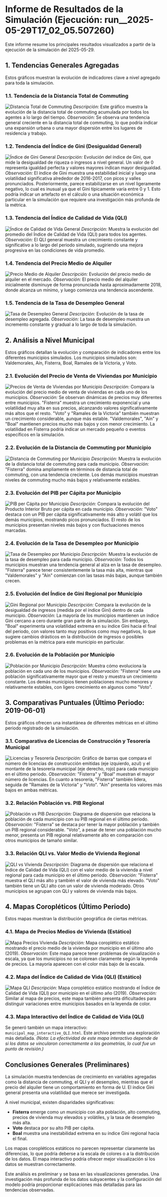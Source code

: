 # Informe de Resultados de la Simulación (Ejecución: run__2025-05-29T17_02_05.507260)

Este informe resume los principales resultados visualizados a partir de la ejecución de la simulación del 2025-05-29.

## 1. Tendencias Generales Agregadas

Estos gráficos muestran la evolución de indicadores clave a nivel agregado para toda la simulación.

### 1.1. Tendencia de la Distancia Total de Commuting
![Distancia Total de Commuting](commuting_distance_trend.png)
*Descripción:* Este gráfico muestra la evolución de la distancia total de commuting acumulada por todos los agentes a lo largo del tiempo.
*Observación:* Se observa una tendencia general creciente en la distancia total de commuting, lo que podría indicar una expansión urbana o una mayor dispersión entre los lugares de residencia y trabajo.

### 1.2. Tendencia del Índice de Gini (Desigualdad General)
![Índice de Gini General](gini_index_trend.png)
*Descripción:* Evolución del índice de Gini, que mide la desigualdad de riqueza o ingresos a nivel general. Un valor de 0 representa igualdad perfecta y valores mayores indican mayor desigualdad.
*Observación:* El índice de Gini muestra una estabilidad inicial y luego una volatilidad significativa alrededor de 2016-2017, con picos y valles pronunciados. Posteriormente, parece estabilizarse en un nivel ligeramente negativo, lo cual es inusual ya que el Gini típicamente varía entre 0 y 1. Esto podría indicar un artefacto en el cálculo o una situación económica particular en la simulación que requiere una investigación más profunda de la métrica.

### 1.3. Tendencia del Índice de Calidad de Vida (QLI)
![Índice de Calidad de Vida General](quality_of_life_index_trend.png)
*Descripción:* Muestra la evolución del promedio del Índice de Calidad de Vida (QLI) para todos los agentes.
*Observación:* El QLI general muestra un crecimiento constante y significativo a lo largo del periodo simulado, sugiriendo una mejora progresiva en las condiciones de vida promedio.

### 1.4. Tendencia del Precio Medio de Alquiler
![Precio Medio de Alquiler](rental_price_trend.png)
*Descripción:* Evolución del precio medio de alquiler en el mercado.
*Observación:* El precio medio del alquiler inicialmente disminuye de forma pronunciada hasta aproximadamente 2018, donde alcanza un mínimo, y luego comienza una tendencia ascendente.

### 1.5. Tendencia de la Tasa de Desempleo General
![Tasa de Desempleo General](unemployment_rate_trend.png)
*Descripción:* Evolución de la tasa de desempleo agregada.
*Observación:* La tasa de desempleo muestra un incremento constante y gradual a lo largo de toda la simulación.

## 2. Análisis a Nivel Municipal

Estos gráficos detallan la evolución y comparación de indicadores entre los diferentes municipios simulados. Los municipios simulados son: Valdemorales, Aín, Fisterra, Boal, Ramales de la Victoria, y Voto.

### 2.1. Evolución del Precio de Venta de Viviendas por Municipio
![Precios de Venta de Viviendas por Municipio](housing_prices_by_municipality.png)
*Descripción:* Compara la evolución del precio medio de venta de viviendas en cada uno de los municipios.
*Observación:* Se observan dinámicas de precios muy diferentes entre municipios. "Fisterra" muestra un crecimiento exponencial y una volatilidad muy alta en sus precios, alcanzando valores significativamente más altos que el resto. "Voto" y "Ramales de la Victoria" también muestran un crecimiento considerable, aunque más estable. "Valdemorales", "Aín" y "Boal" mantienen precios mucho más bajos y con menor crecimiento. La volatilidad en Fisterra podría indicar un mercado pequeño o eventos específicos en la simulación.

### 2.2. Evolución de la Distancia de Commuting por Municipio
![Distancia de Commuting por Municipio](municipal_commuting_evolution.png)
*Descripción:* Muestra la evolución de la distancia total de commuting para cada municipio.
*Observación:* "Fisterra" domina ampliamente en términos de distancia total de commuting, con una tendencia creciente. Los demás municipios muestran niveles de commuting mucho más bajos y relativamente estables.

### 2.3. Evolución del PIB per Cápita por Municipio
![PIB per Cápita por Municipio](municipal_gdp_per_capita_evolution.png)
*Descripción:* Compara la evolución del Producto Interior Bruto per cápita en cada municipio.
*Observación:* "Voto" destaca con un PIB per cápita significativamente más alto y volátil que los demás municipios, mostrando picos pronunciados. El resto de los municipios presentan niveles más bajos y con fluctuaciones menos marcadas.

### 2.4. Evolución de la Tasa de Desempleo por Municipio
![Tasa de Desempleo por Municipio](municipal_unemployment_evolution.png)
*Descripción:* Muestra la evolución de la tasa de desempleo para cada municipio.
*Observación:* Todos los municipios muestran una tendencia general al alza en la tasa de desempleo. "Fisterra" parece tener consistentemente la tasa más alta, mientras que "Valdemorales" y "Aín" comienzan con las tasas más bajas, aunque también crecen.

### 2.5. Evolución del Índice de Gini Regional por Municipio
![Gini Regional por Municipio](municipal_regional_gini_evolution.png)
*Descripción:* Compara la evolución de la desigualdad de ingresos (medida por el índice Gini) dentro de cada municipio.
*Observación:* La mayoría de los municipios mantienen un índice Gini cercano a cero durante gran parte de la simulación. Sin embargo, "Boal" experimenta una volatilidad extrema en su índice Gini hacia el final del periodo, con valores tanto muy positivos como muy negativos, lo que sugiere cambios drásticos en la distribución de ingresos o posibles problemas en la métrica para este municipio en particular.

### 2.6. Evolución de la Población por Municipio
![Población por Municipio](municipal_population_evolution.png)
*Descripción:* Muestra cómo evoluciona la población en cada uno de los municipios.
*Observación:* "Fisterra" tiene una población significativamente mayor que el resto y muestra un crecimiento constante. Los demás municipios tienen poblaciones mucho menores y relativamente estables, con ligero crecimiento en algunos como "Voto".

## 3. Comparativas Puntuales (Último Periodo: 2019-06-01)

Estos gráficos ofrecen una instantánea de diferentes métricas en el último periodo registrado de la simulación.

### 3.1. Comparativa de Licencias de Construcción y Tesorería Municipal
![Licencias y Tesorería](municipal_licenses_treasure_comparison.png)
*Descripción:* Gráfico de barras que compara el número de licencias de construcción emitidas (eje izquierdo, azul) y el montante de la tesorería municipal (eje derecho, rojo) para cada municipio en el último periodo.
*Observación:* "Fisterra" y "Boal" muestran el mayor número de licencias. En cuanto a tesorería, "Fisterra" también lidera, seguida de "Ramales de la Victoria" y "Voto". "Aín" presenta los valores más bajos en ambas métricas.

### 3.2. Relación Población vs. PIB Regional
![Población vs PIB](municipal_pop_vs_gdp_scatter.png)
*Descripción:* Diagrama de dispersión que relaciona la población de cada municipio con su PIB regional en el último periodo.
*Observación:* "Fisterra" se destaca por tener la mayor población y también un PIB regional considerable. "Voto", a pesar de tener una población mucho menor, presenta un PIB regional relativamente alto en comparación con otros municipios de tamaño similar.

### 3.3. Relación QLI vs. Valor Medio de Vivienda Regional
![QLI vs Vivienda](municipal_qli_vs_housing_scatter.png)
*Descripción:* Diagrama de dispersión que relaciona el Índice de Calidad de Vida (QLI) con el valor medio de la vivienda a nivel regional para cada municipio en el último periodo.
*Observación:* "Fisterra" muestra el QLI más alto y también el valor de vivienda más elevado. "Voto" también tiene un QLI alto con un valor de vivienda moderado. Otros municipios se agrupan con QLI y valores de vivienda más bajos.

## 4. Mapas Coropléticos (Último Periodo)

Estos mapas muestran la distribución geográfica de ciertas métricas.

### 4.1. Mapa de Precios Medios de Vivienda (Estático)
![Mapa Precios Vivienda](municipal_map_housing_price.png)
*Descripción:* Mapa coroplético estático mostrando el precio medio de la vivienda por municipio en el último año (2019).
*Observación:* Este mapa parece tener problemas de visualización o escala, ya que los municipios no se colorean claramente según la leyenda de precios. La mayoría aparecen con el color más bajo de la escala.

### 4.2. Mapa del Índice de Calidad de Vida (QLI) (Estático)
![Mapa QLI](municipal_map_QLI.png)
*Descripción:* Mapa coroplético estático mostrando el Índice de Calidad de Vida (QLI) por municipio en el último año (2019).
*Observación:* Similar al mapa de precios, este mapa también presenta dificultades para distinguir variaciones entre municipios basados en la leyenda de color.

### 4.3. Mapa Interactivo del Índice de Calidad de Vida (QLI)
Se generó también un mapa interactivo: `municipal_map_interactive_QLI.html`. Este archivo permite una exploración más detallada.
*(Nota: La efectividad de este mapa interactivo depende de si los datos se vincularon correctamente a las geometrías, lo cual fue un punto de revisión.)*

## Conclusiones Generales (Preliminares)

La simulación muestra tendencias de crecimiento en variables agregadas como la distancia de commuting, el QLI y el desempleo, mientras que el precio del alquiler tiene un comportamiento en forma de U. El índice Gini general presenta una volatilidad que merece ser investigada.

A nivel municipal, existen disparidades significativas:
*   **Fisterra** emerge como un municipio con alta población, alto commuting, precios de vivienda muy elevados y volátiles, y la tasa de desempleo más alta.
*   **Voto** destaca por su alto PIB per cápita.
*   **Boal** muestra una inestabilidad extrema en su índice Gini regional hacia el final.

Los mapas coropléticos estáticos no parecen representar claramente las diferencias, lo que podría deberse a la escala de colores o a la distribución de los datos. El mapa interactivo podría ofrecer mejor visualización si los datos se muestran correctamente.

Este análisis es preliminar y se basa en las visualizaciones generadas. Una investigación más profunda de los datos subyacentes y la configuración del modelo podría proporcionar explicaciones más detalladas para las tendencias observadas.
